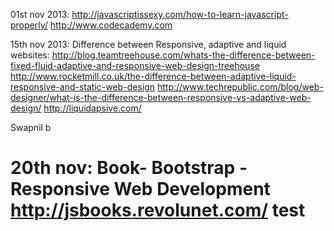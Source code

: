 01st nov 2013:
http://javascriptissexy.com/how-to-learn-javascript-properly/
http://www.codecademy.com

15th nov 2013:
Difference between Responsive, adaptive and liquid websites:
http://blog.teamtreehouse.com/whats-the-difference-between-fixed-fluid-adaptive-and-responsive-web-design-treehouse
http://www.rocketmill.co.uk/the-difference-between-adaptive-liquid-responsive-and-static-web-design
http://www.techrepublic.com/blog/web-designer/what-is-the-difference-between-responsive-vs-adaptive-web-design/
http://liquidapsive.com/

Swapnil b

20th nov:
Book- Bootstrap - Responsive Web Development
http://jsbooks.revolunet.com/
test
====

